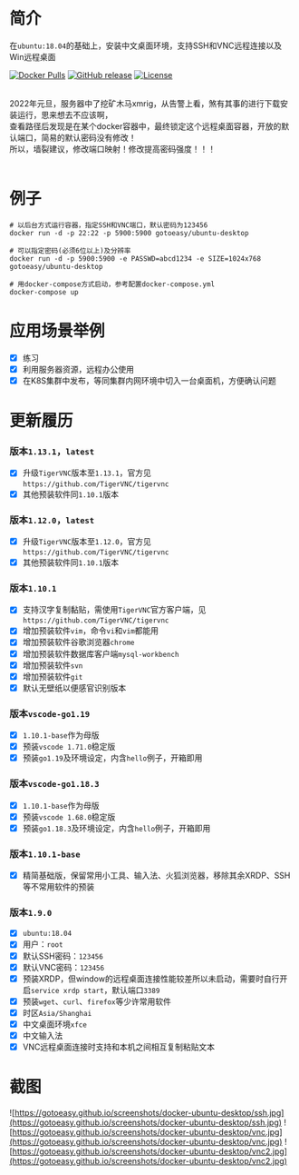 # 简介

在`ubuntu:18.04`的基础上，安装中文桌面环境，支持SSH和VNC远程连接以及Win远程桌面
<br>

[![Docker Pulls](https://img.shields.io/docker/pulls/gotoeasy/ubuntu-desktop)](https://hub.docker.com/r/gotoeasy/ubuntu-desktop)
[![GitHub release](https://img.shields.io/github/release/gotoeasy/docker-ubuntu-desktop.svg)](https://github.com/gotoeasy/docker-ubuntu-desktop/releases/latest)
[![License](https://img.shields.io/github/license/gotoeasy/docker-ubuntu-desktop)](https://github.com/gotoeasy/docker-ubuntu-desktop/blob/master/LICENSE)

<br>
2022年元旦，服务器中了挖矿木马xmrig，从告警上看，煞有其事的进行下载安装运行，思来想去不应该啊，<br>
查看路径后发现是在某个docker容器中，最终锁定这个远程桌面容器，开放的默认端口，简易的默认密码没有修改！<br>
所以，墙裂建议，修改端口映射！修改提高密码强度！！！<br>
<br>


# 例子
```shell
# 以后台方式运行容器，指定SSH和VNC端口，默认密码为123456
docker run -d -p 22:22 -p 5900:5900 gotoeasy/ubuntu-desktop

# 可以指定密码(必须6位以上)及分辨率
docker run -d -p 5900:5900 -e PASSWD=abcd1234 -e SIZE=1024x768 gotoeasy/ubuntu-desktop

# 用docker-compose方式启动，参考配置docker-compose.yml
docker-compose up
```

# 应用场景举例

- [x] 练习
- [x] 利用服务器资源，远程办公使用
- [x] 在K8S集群中发布，等同集群内网环境中切入一台桌面机，方便确认问题

# 更新履历

### 版本`1.13.1`，`latest`

- [x] 升级`TigerVNC`版本至`1.13.1`，官方见`https://github.com/TigerVNC/tigervnc`
- [x] 其他预装软件同`1.10.1`版本

### 版本`1.12.0`，`latest`

- [x] 升级`TigerVNC`版本至`1.12.0`，官方见`https://github.com/TigerVNC/tigervnc`
- [x] 其他预装软件同`1.10.1`版本

### 版本`1.10.1`

- [x] 支持汉字复制黏贴，需使用`TigerVNC`官方客户端，见`https://github.com/TigerVNC/tigervnc`
- [x] 增加预装软件`vim`，命令`vi`和`vim`都能用
- [x] 增加预装软件谷歌浏览器`chrome`
- [x] 增加预装软件数据库客户端`mysql-workbench`
- [x] 增加预装软件`svn`
- [x] 增加预装软件`git`
- [x] 默认无壁纸以便感官识别版本

### 版本`vscode-go1.19`

- [x] `1.10.1-base`作为母版
- [x] 预装`vscode 1.71.0`稳定版
- [x] 预装`go1.19`及环境设定，内含`hello`例子，开箱即用

### 版本`vscode-go1.18.3`

- [x] `1.10.1-base`作为母版
- [x] 预装`vscode 1.68.0`稳定版
- [x] 预装`go1.18.3`及环境设定，内含`hello`例子，开箱即用

### 版本`1.10.1-base`

- [x] 精简基础版，保留常用小工具、输入法、火狐浏览器，移除其余XRDP、SSH等不常用软件的预装

### 版本`1.9.0`

- [x] `ubuntu:18.04`
- [x] 用户：`root`
- [x] 默认SSH密码：`123456`
- [x] 默认VNC密码：`123456`
- [x] 预装XRDP，但window的远程桌面连接性能较差所以未启动，需要时自行开启`service xrdp start`，默认端口`3389`
- [x] 预装`wget`、`curl`、`firefox`等少许常用软件
- [x] 时区`Asia/Shanghai`
- [x] 中文桌面环境`xfce`
- [x] 中文输入法
- [x] VNC远程桌面连接时支持和本机之间相互复制粘贴文本

# 截图
![https://gotoeasy.github.io/screenshots/docker-ubuntu-desktop/ssh.jpg](https://gotoeasy.github.io/screenshots/docker-ubuntu-desktop/ssh.jpg)
![https://gotoeasy.github.io/screenshots/docker-ubuntu-desktop/vnc.jpg](https://gotoeasy.github.io/screenshots/docker-ubuntu-desktop/vnc.jpg)
![https://gotoeasy.github.io/screenshots/docker-ubuntu-desktop/vnc2.jpg](https://gotoeasy.github.io/screenshots/docker-ubuntu-desktop/vnc2.jpg)
